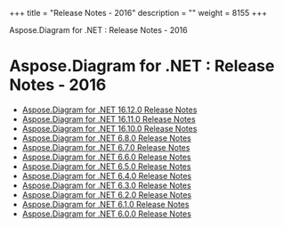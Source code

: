 +++
title = "Release Notes - 2016" 
description = "" 
weight = 8155 
+++

Aspose.Diagram for .NET : Release Notes - 2016  

# Aspose.Diagram for .NET : Release Notes - 2016


*   [Aspose.Diagram for .NET 16.12.0 Release Notes](https://docs2.aspose.com/diagram/net/releasenotes/releasenotes-2016/aspose.diagram+for+.net+16.12.0+release+notes)
*   [Aspose.Diagram for .NET 16.11.0 Release Notes](https://docs2.aspose.com/diagram/net/releasenotes/releasenotes-2016/aspose.diagram+for+.net+16.11.0+release+notes)
*   [Aspose.Diagram for .NET 16.10.0 Release Notes](https://docs2.aspose.com/diagram/net/releasenotes/releasenotes-2016/aspose.diagram+for+.net+16.10.0+release+notes)
*   [Aspose.Diagram for .NET 6.8.0 Release Notes](https://docs2.aspose.com/diagram/net/releasenotes/releasenotes-2016/aspose.diagram+for+.net+6.8.0+release+notes)
*   [Aspose.Diagram for .NET 6.7.0 Release Notes](https://docs2.aspose.com/diagram/net/releasenotes/releasenotes-2016/aspose.diagram+for+.net+6.7.0+release+notes)
*   [Aspose.Diagram for .NET 6.6.0 Release Notes](https://docs2.aspose.com/diagram/net/releasenotes/releasenotes-2016/aspose.diagram+for+.net+6.6.0+release+notes)
*   [Aspose.Diagram for .NET 6.5.0 Release Notes](https://docs2.aspose.com/diagram/net/releasenotes/releasenotes-2016/aspose.diagram+for+.net+6.5.0+release+notes)
*   [Aspose.Diagram for .NET 6.4.0 Release Notes](https://docs2.aspose.com/diagram/net/releasenotes/releasenotes-2016/aspose.diagram+for+.net+6.4.0+release+notes)
*   [Aspose.Diagram for .NET 6.3.0 Release Notes](https://docs2.aspose.com/diagram/net/releasenotes/releasenotes-2016/aspose.diagram+for+.net+6.3.0+release+notes)
*   [Aspose.Diagram for .NET 6.2.0 Release Notes](https://docs2.aspose.com/diagram/net/releasenotes/releasenotes-2016/aspose.diagram+for+.net+6.2.0+release+notes)
*   [Aspose.Diagram for .NET 6.1.0 Release Notes](https://docs2.aspose.com/diagram/net/releasenotes/releasenotes-2016/aspose.diagram+for+.net+6.1.0+release+notes)
*   [Aspose.Diagram for .NET 6.0.0 Release Notes](https://docs2.aspose.com/diagram/net/releasenotes/releasenotes-2016/aspose.diagram+for+.net+6.0.0+release+notes)

